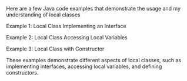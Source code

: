 Here are a few Java code examples that demonstrate the usage and my understanding of local classes

Example 1: Local Class Implementing an Interface

Example 2: Local Class Accessing Local Variables

Example 3: Local Class with Constructor


These examples demonstrate different aspects of local classes, such as implementing interfaces, accessing local variables, and defining constructors.
